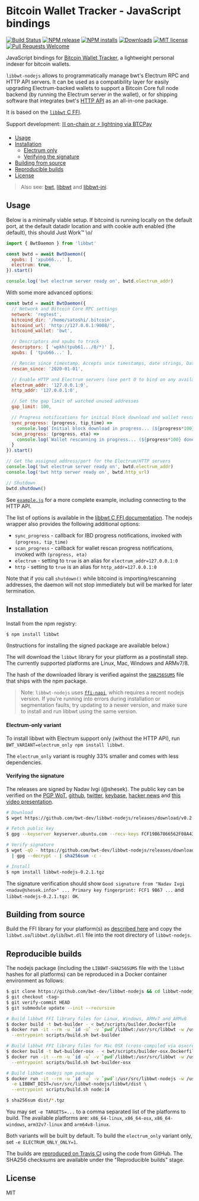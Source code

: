 # Bitcoin Wallet Tracker - JavaScript bindings

[![Build Status](https://travis-ci.org/bwt-dev/libbwt-nodejs.svg?branch=master)](https://travis-ci.org/bwt-dev/libbwt-nodejs)
[![NPM release](https://img.shields.io/npm/v/libbwt.svg)](https://www.npmjs.com/package/libbwt)
[![NPM installs](https://img.shields.io/npm/dt/libbwt?label=npm%20installs)](https://www.npmjs.com/package/libbwt)
[![Downloads](https://img.shields.io/github/downloads/bwt-dev/libbwt-nodejs/total.svg?color=blueviolet)](https://github.com/bwt-dev/libbwt-nodejs/releases)
[![MIT license](https://img.shields.io/github/license/bwt-dev/libbwt-nodejs.svg?color=yellow)](https://github.com/bwt-dev/libbwt-nodejs/blob/master/LICENSE)
[![Pull Requests Welcome](https://img.shields.io/badge/PRs-welcome-brightgreen.svg)](https://github.com/bwt-dev/bwt#developing)

JavaScript bindings for [Bitcoin Wallet Tracker](https://github.com/bwt-dev/bwt), a lightweight personal indexer for bitcoin wallets.

`libbwt-nodejs` allows to programmatically manage bwt's Electrum RPC and HTTP API servers.
It can be used as a compatibility layer for easily upgrading Electrum-backed wallets to support a
Bitcoin Core full node backend (by running the Electrum server *in* the wallet),
or for shipping software that integrates bwt's [HTTP API](https://github.com/bwt-dev/bwt#http-api)
as an all-in-one package.

It is based on the [`libbwt` C FFI](https://github.com/bwt-dev/libbwt).

Support development: [⛓️ on-chain or ⚡ lightning via BTCPay](https://btcpay.shesek.info/)

- [Usage](#usage)
- [Installation](#installation)
  - [Electrum only](#electrum-only-variant)
  - [Verifying the signature](#verifying-the-signature)
- [Building from source](#building-from-source)
- [Reproducible builds](#reproducible-builds)
- [License](#license)

> Also see: [bwt](https://github.com/bwt-dev/bwt), [libbwt](https://github.com/bwt-dev/libbwt) and [libbwt-jni](https://github.com/bwt-dev/libbwt-jni).

## Usage

Below is a minimally viable setup. If bitcoind is running locally on the default port, at the default datadir location
and with cookie auth enabled (the default), this should Just Work™ \o/

```js
import { BwtDaemon } from 'libbwt'

const bwtd = await BwtDaemon({
  xpubs: [ 'xpub66...' ],
  electrum: true,
}).start()

console.log('bwt electrum server ready on', bwtd.electrum_addr)
```

With some more advanced options:

```js
const bwtd = await BwtDaemon({
  // Network and Bitcoin Core RPC settings
  network: 'regtest',
  bitcoind_dir: '/home/satoshi/.bitcoin',
  bitcoind_url: 'http://127.0.0.1:9008/',
  bitcoind_wallet: 'bwt',

  // Descriptors and xpubs to track
  descriptors: [ 'wpkh(tpub61.../0/*)' ],
  xpubs: [ 'tpub66...' ],

  // Rescan since timestamp. Accepts unix timestamps, date strings, Date objects, or 'now' to look for new transactions only
  rescan_since: '2020-01-01',

  // Enable HTTP and Electrum servers (use port 0 to bind on any available port)
  electrum_addr: '127.0.0.1:0',
  http_addr: '127.0.0.1:0',

  // Set the gap limit of watched unused addresses
  gap_limit: 100,

  // Progress notifications for initial block download and wallet rescanning
  sync_progress: (progress, tip_time) =>
    console.log(`Initial block download in progress... (${progress*100}% done, synced up to ${tip_time})`),
  scan_progress: (progress, eta) =>
    console.log(`Wallet rescanning in progress... (${progress*100} done, ETA ${eta} seconds)`),
  }
}).start()

// Get the assigned address/port for the Electrum/HTTP servers
console.log('bwt electrum server ready on', bwtd.electrum_addr)
console.log('bwt http server ready on', bwtd.http_url)

// Shutdown
bwtd.shutdown()
```

See [`example.js`](example.js) for a more complete example, including connecting to the HTTP API.

The list of options is available in the [libbwt C FFI documentation](https://github.com/bwt-dev/libbwt#config-options).
The nodejs wrapper also provides the following additional options:

- `sync_progress` - callback for IBD progress notifications, invoked with `(progress, tip_time)`
- `scan_progress` - callback for wallet rescan progress notifications, invoked with `(progress, eta)`
- `electrum` - setting to `true` is an alias for `electrum_addr=127.0.0.1:0`
- `http` - setting to `true` is an alias for `http_addr=127.0.0.1:0`

Note that if you call `shutdown()` while bitcoind is importing/rescanning addresses, the daemon will
not stop immediately but will be marked for later termination.

## Installation

Install from the npm registry:

```
$ npm install libbwt
```

(Instructions for installing the signed package are available below.)

The will download the `libbwt` library for your platform as a postinstall step.
The currently supported platforms are Linux, Mac, Windows and ARMv7/8.

The hash of the downloaded library is verified against the
[`SHA256SUMS`](LIBBWT-SHA256SUMS) file that ships with the npm package.

> Note: `libbwt-nodejs` uses [`ffi-napi`](https://github.com/node-ffi-napi/node-ffi-napi), which requires
> a recent nodejs version. If you're running into errors during installation or segmentation faults,
> try updating to a newer version, and make sure to install and run libbwt using the same version.

#### Electrum-only variant

To install libbwt with Electrum support only (without the HTTP API), run `BWT_VARIANT=electrum_only npm install libbwt`.

The `electrum_only` variant is roughly 33% smaller and comes with less dependencies.

#### Verifying the signature

The releases are signed by Nadav Ivgi (@shesek).
The public key can be verified on
the [PGP WoT](http://keys.gnupg.net/pks/lookup?op=vindex&fingerprint=on&search=0x81F6104CD0F150FC),
[github](https://api.github.com/users/shesek/gpg_keys),
[twitter](https://twitter.com/shesek),
[keybase](https://keybase.io/nadav),
[hacker news](https://news.ycombinator.com/user?id=nadaviv)
and [this video presentation](https://youtu.be/SXJaN2T3M10?t=4).

```bash
# Download
$ wget https://github.com/bwt-dev/libbwt-nodejs/releases/download/v0.2.1/libbwt-nodejs-0.2.1.tgz

# Fetch public key
$ gpg --keyserver keyserver.ubuntu.com --recv-keys FCF19B67866562F08A43AAD681F6104CD0F150FC

# Verify signature
$ wget -qO - https://github.com/bwt-dev/libbwt-nodejs/releases/download/v0.2.1/SHA256SUMS.asc \
  | gpg --decrypt - | sha256sum -c -

# Install
$ npm install libbwt-nodejs-0.2.1.tgz
```

The signature verification should show `Good signature from "Nadav Ivgi <nadav@shesek.info>" ... Primary key fingerprint: FCF1 9B67 ...` and `libbwt-nodejs-0.2.1.tgz: OK`.

## Building from source

Build the FFI library for your platform(s) as [described here](https://github.com/bwt-dev/libbwt#building-from-source) and
copy the `libbwt.so`/`libbwt.dylib`/`bwt.dll` file into the root directory of `libbwt-nodejs`.

## Reproducible builds

The nodejs package (including the `LIBBWT-SHA256SUMS` file with the `libbwt` hashes for all platforms)
can be reproduced in a Docker container environment as follows:

```bash
$ git clone https://github.com/bwt-dev/libbwt-nodejs && cd libbwt-nodejs
$ git checkout <tag>
$ git verify-commit HEAD
$ git submodule update --init --recursive

# Build libbwt FFI library files for Linux, Windows, ARMv7 and ARMv8
$ docker build -t bwt-builder - < bwt/scripts/builder.Dockerfile
$ docker run -it --rm -u `id -u` -v `pwd`/libbwt:/usr/src/libbwt -w /usr/src/libbwt \
  --entrypoint scripts/build.sh bwt-builder

# Build libbwt FFI library files for Mac OSX (cross-compiled via osxcross)
$ docker build -t bwt-builder-osx - < bwt/scripts/builder-osx.Dockerfile
$ docker run -it --rm -u `id -u` -v `pwd`/libbwt:/usr/src/libbwt -w /usr/src/libbwt \
  --entrypoint scripts/build.sh bwt-builder-osx

# Build libbwt-nodejs npm package
$ docker run -it --rm -u `id -u` -v `pwd`:/usr/src/libbwt-nodejs -w /usr/src/libbwt-nodejs \
  -e LIBBWT_DIST=/usr/src/libbwt-nodejs/libbwt/dist \
  --entrypoint scripts/build.sh node:14

$ sha256sum dist/*.tgz
```

You may set `-e TARGETS=...` to a comma separated list of the platforms to build.
The available platforms are: `x86_64-linux`, `x86_64-osx`, `x86_64-windows`, `arm32v7-linux` and `arm64v8-linux`.

Both variants will be built by default. To build the `electrum_only` variant only, set `-e ELECTRUM_ONLY_ONLY=1`.

The builds are [reproduced on Travis CI](https://travis-ci.org/github/bwt-dev/libbwt-nodejs/branches) using the code from GitHub.
The SHA256 checksums are available under the "Reproducible builds" stage.

## License

MIT
